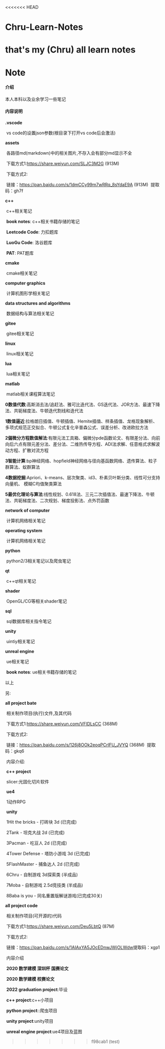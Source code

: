 <<<<<<< HEAD
# Chru-Learn-Notes
that's my (Chru) all learn notes
=======
# Note

#### 介绍

本人本科以及业余学习一些笔记

#### 内容说明

**.vscode**

​	vs code的设置json参数(根目录下打开vs code后会激活)

**assets**

​	各路径md(markdown)中的相关图片,不存入会有部分md显示不全

​	下载方式1:https://share.weiyun.com/SLJC3M2G (913M)

​	下载方式2:

​		链接：https://pan.baidu.com/s/1dmCCy99m7wRRq_8sYdaE9A (913M)
​		提取码：gh7f

**c++**

​	c++相关笔记

​	**book notes**:	c++相关书籍存储的笔记

​	**Leetcode Code**:	力扣题库

​	**LuoGu Code**:	洛谷题库

​	**PAT**:	PAT题库

**cmake**

​	cmake相关笔记

**computer graphics**

​	计算机图形学相关笔记

**data structures and algorithms**

​	数据结构与算法相关笔记

**gitee**

​	gitee相关笔记

**linux**

​	linux相关笔记

**lua**

​	lua相关笔记

**matlab**

​	matlab相关课程算法笔记

​	**0数值代数**:高斯消去法/追赶法、雅可比迭代法、GS迭代法、JOR方法、最速下降法、共轭梯度法、牛顿迭代割线和迭代法

​	**1数值逼近**:拉格朗日插值、牛顿插值、Hemite插值、样条插值、龙格现象解析、多项式规范正交拟合、牛顿公式复化辛普森公式、误差分析、改进欧拉方法

​	**2偏微分方程数值解法**:有限元法工具箱、偏微分pde函数论文、有限差分法、向前向后六点有限元差分法、差分法、二维热传导方程、ADI法求解、任意格式求解波动方程、扩散对流方程

​	**3智能计算**:bp神经网络、hopfield神经网络与径向基函数网络、遗传算法、粒子群算法、蚁群算法

​	**4数据挖掘**:Apriori、k-means、层次聚类、id3、朴素贝叶斯分类、线性可分支持向量机、 模糊C均值聚类算法

​	**5最优化理论与算法**:线性规划、0.618法、三元二次插值法、最速下降法、牛顿法、共轭梯度法、二次规划、梯度投影法、点外罚函数

**network of computer**

​	计算机网络相关笔记

**operating system**

​	计算机网络相关笔记

**python**

​	python2/3相关笔记以及爬虫笔记

**qt**

​	c++qt相关笔记

**shader**

​	OpenGL/CG等相关shader笔记

**sql**

​	sql数据库相关指令笔记

**unity**

​	uintiy相关笔记

**unreal engine**

​	ue相关笔记

​	**book notes**: ue相关书籍存储的笔记



以上



另:

**all project bate**

​	相关制作项目(执行)文件,及其代码

​	下载方式1:https://share.weiyun.com/VFlDLsCC (368M)

​	下载方式2:

​		链接：https://pan.baidu.com/s/126j8OOk2eoqPCrlFU_JVYQ (368M)
​		提取码：gkq6

​	内容介绍:

​		**c++ project** 

​			slicer:光固化切片软件

​		**ue4**

​			1动作RPG

​		**unity**

​			1Hit the bricks - 打砖块 3d (已完成)

​			2Tank - 坦克大战 2d (已完成)

​			3Pacman - 吃豆人 2d (已完成)

​			4Tower Defense - 塔防小游戏 3d (已完成)

​			5FlashMaster - 捕鱼达人 2d (已完成)

​			6Chru - 自制游戏 3d探索类 (半成品)

​			7Moba - 自制游戏 2.5d竞技类 (半成品)

​			8Baba is you - 同名重置版解谜游戏(已完成30关)



**all project code**

​	相关制作项目(可开源的)代码

​	下载方式1:https://share.weiyun.com/Deu5LbtQ (87M)

​	下载方式2:

​		链接：https://pan.baidu.com/s/1AIAxYA5JOcEDnwJWjOLWdw 
​		提取码：xgp1

​	内容介绍

​	**2020 数学建模 深圳杯 国赛论文**

​	**2020 数学建模 校赛论文**

​	**2022 graduation project**:毕设

​	**c++ project**:c++小项目

​	**python project**::爬虫项目

​	**unity project**:unity项目

​	**unreal engine project**:ue4项目及蓝图
>>>>>>> f98cab1 (test)
